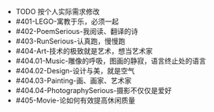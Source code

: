 - TODO 按个人实际需求修改
- #401-LEGO-寓教于乐，必须一起
- #402-PoemSerious-我阅读、翻译的诗
- #403-RunSerious-认真跑，慢慢跑
- #404-Art-技术的极致就是艺术，想当艺术家
- #404.01-Music-雕像的呼吸，图画的静寂，语言终止处的语言
- #404.02-Design-设计与美，就是空气
- #404.03-Painting-画、画家、艺术家
- #404.04-PhotographySerious-摄影不仅仅是爱好
- #405-Movie-论如何有效提高休闲质量
